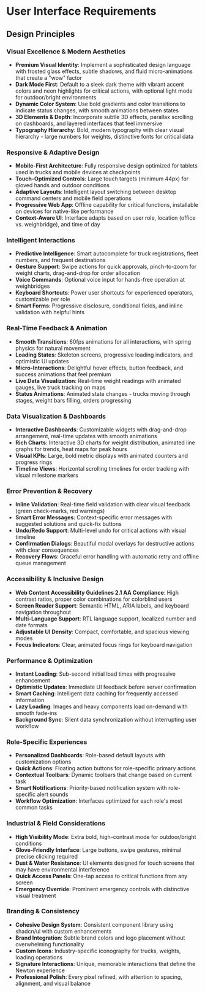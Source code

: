 # User Interface Requirements

## Design Principles

### Visual Excellence & Modern Aesthetics

- **Premium Visual Identity**: Implement a sophisticated design language with frosted glass effects, subtle shadows, and fluid micro-animations that create a "wow" factor
- **Dark Mode First**: Default to a sleek dark theme with vibrant accent colors and neon highlights for critical actions, with optional light mode for outdoor/bright environments
- **Dynamic Color System**: Use bold gradients and color transitions to indicate status changes, with smooth animations between states
- **3D Elements & Depth**: Incorporate subtle 3D effects, parallax scrolling on dashboards, and layered interfaces that feel immersive
- **Typography Hierarchy**: Bold, modern typography with clear visual hierarchy - large numbers for weights, distinctive fonts for critical data

### Responsive & Adaptive Design

- **Mobile-First Architecture**: Fully responsive design optimized for tablets used in trucks and mobile devices at checkpoints
- **Touch-Optimized Controls**: Large touch targets (minimum 44px) for gloved hands and outdoor conditions
- **Adaptive Layouts**: Intelligent layout switching between desktop command centers and mobile field operations
- **Progressive Web App**: Offline capability for critical functions, installable on devices for native-like performance
- **Context-Aware UI**: Interface adapts based on user role, location (office vs. weighbridge), and time of day

### Intelligent Interactions

- **Predictive Intelligence**: Smart autocomplete for truck registrations, fleet numbers, and frequent destinations
- **Gesture Support**: Swipe actions for quick approvals, pinch-to-zoom for weight charts, drag-and-drop for order allocation
- **Voice Commands**: Optional voice input for hands-free operation at weighbridges
- **Keyboard Shortcuts**: Power user shortcuts for experienced operators, customizable per role
- **Smart Forms**: Progressive disclosure, conditional fields, and inline validation with helpful hints

### Real-Time Feedback & Animation

- **Smooth Transitions**: 60fps animations for all interactions, with spring physics for natural movement
- **Loading States**: Skeleton screens, progressive loading indicators, and optimistic UI updates
- **Micro-Interactions**: Delightful hover effects, button feedback, and success animations that feel premium
- **Live Data Visualization**: Real-time weight readings with animated gauges, live truck tracking on maps
- **Status Animations**: Animated state changes - trucks moving through stages, weight bars filling, orders progressing

### Data Visualization & Dashboards

- **Interactive Dashboards**: Customizable widgets with drag-and-drop arrangement, real-time updates with smooth animations
- **Rich Charts**: Interactive 3D charts for weight distribution, animated line graphs for trends, heat maps for peak hours
- **Visual KPIs**: Large, bold metric displays with animated counters and progress rings
- **Timeline Views**: Horizontal scrolling timelines for order tracking with visual milestone markers

### Error Prevention & Recovery

- **Inline Validation**: Real-time field validation with clear visual feedback (green check-marks, red warnings)
- **Smart Error Messages**: Context-specific error messages with suggested solutions and quick-fix buttons
- **Undo/Redo Support**: Multi-level undo for critical actions with visual timeline
- **Confirmation Dialogs**: Beautiful modal overlays for destructive actions with clear consequences
- **Recovery Flows**: Graceful error handling with automatic retry and offline queue management

### Accessibility & Inclusive Design

- **Web Content Accessibility Guidelines 2.1 AA Compliance**: High contrast ratios, proper color combinations for colorblind users
- **Screen Reader Support**: Semantic HTML, ARIA labels, and keyboard navigation throughout
- **Multi-Language Support**: RTL language support, localized number and date formats
- **Adjustable UI Density**: Compact, comfortable, and spacious viewing modes
- **Focus Indicators**: Clear, animated focus rings for keyboard navigation

### Performance & Optimization

- **Instant Loading**: Sub-second initial load times with progressive enhancement
- **Optimistic Updates**: Immediate UI feedback before server confirmation
- **Smart Caching**: Intelligent data caching for frequently accessed information
- **Lazy Loading**: Images and heavy components load on-demand with smooth fade-ins
- **Background Sync**: Silent data synchronization without interrupting user workflow

### Role-Specific Experiences

- **Personalized Dashboards**: Role-based default layouts with customization options
- **Quick Actions**: Floating action buttons for role-specific primary actions
- **Contextual Toolbars**: Dynamic toolbars that change based on current task
- **Smart Notifications**: Priority-based notification system with role-specific alert sounds
- **Workflow Optimization**: Interfaces optimized for each role's most common tasks

### Industrial & Field Considerations

- **High Visibility Mode**: Extra bold, high-contrast mode for outdoor/bright conditions
- **Glove-Friendly Interface**: Large buttons, swipe gestures, minimal precise clicking required
- **Dust & Water Resistance**: UI elements designed for touch screens that may have environmental interference
- **Quick Access Panels**: One-tap access to critical functions from any screen
- **Emergency Override**: Prominent emergency controls with distinctive visual treatment

### Branding & Consistency

- **Cohesive Design System**: Consistent component library using shadcn/ui with custom enhancements
- **Brand Integration**: Subtle brand colors and logo placement without overwhelming functionality
- **Custom Icons**: Industry-specific iconography for trucks, weights, loading operations
- **Signature Interactions**: Unique, memorable interactions that define the Newton experience
- **Professional Polish**: Every pixel refined, with attention to spacing, alignment, and visual balance
